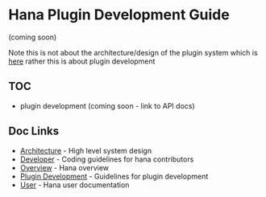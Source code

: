 # Hana Plugin Development Guide
(coming soon)

Note this is not about the architecture/design of the plugin system which is [here](../architecture/plugins.md)
rather this is about plugin development
## TOC
- plugin development (coming soon - link to API docs)
## Doc Links
- [Architecture](../architecture/README.md) - High level system design
- [Developer](../developer/README.md) - Coding guidelines for hana contributors
- [Overview](../../README.md) - Hana overview
- [Plugin Development](../plugins/README.md) - Guidelines for plugin development
- [User](../developer/README.md) - Hana user documentation
